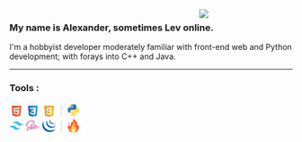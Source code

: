 <img align="right" style="float:right; width: 33%;" src="https://github-readme-stats.vercel.app/api/top-langs/?username=alexandsr&show_icons=true&theme=github_dark_dimmed&layout=compact">

### My name is Alexander, sometimes Lev online.
I'm a hobbyist developer moderately familiar with front-end web and Python development; with forays into C++ and Java.

---

### Tools : 

<div id="languages">
  <img src="html.png" style="width: 5%" > 
  <img src="css.png" style="width: 5%"> 
  <img src="js.png" style="width: 5%">
  <img src="line.png" style="width: 2%">
  <!-- <img src="line.png" style="width: 2%">
   <img src="https://github.com/devicons/devicon/blob/master/icons/python/python-original.svg" style="width: 5%"> -->
  <img src="https://github.com/devicons/devicon/blob/master/icons/python/python-original.svg" style="width: 5%">
  <!-- <img src="mojo.png" style="width: 5%"> -->


<!--   
<img src="line.png" style="width: 2%"> 
  <img src="https://em-content.zobj.net/thumbs/120/google/110/flag-for-sweden_1f1f8-1f1ea.png" style="width: 5%"> 
  <img src="https://em-content.zobj.net/thumbs/120/google/110/flag-for-england_1f3f4-e0067-e0062-e0065-e006e-e0067-e007f.png" style="width: 5%"> 
  <img src="https://em-content.zobj.net/thumbs/120/google/110/flag-for-germany_1f1e9-1f1ea.png" style="width: 5%"> 
-->
</div>
<div>
  <img src="https://github.com/devicons/devicon/blob/master/icons/tailwindcss/tailwindcss-plain.svg" style="width: 5%">
  <img src="https://github.com/devicons/devicon/blob/master/icons/sass/sass-original.svg" style="width: 5%">
  <img src="https://github.com/devicons/devicon/blob/master/icons/jquery/jquery-plain.svg" style="width: 5%">
  <img src="line.png" style="width: 2%">

  <img src="mojo.png" style="width: 5%">
</div>

<!--   

<div id="tools">
  <img src="leaflet.png" style="width: 4%"> 
  <img src="https://raw.githubusercontent.com/devicons/devicon/master/icons/jquery/jquery-plain.svg" style="width: 4%">
  <img src="line.png" style="width: 2%"> 
  <img src="https://upload.wikimedia.org/wikipedia/commons/8/84/Matplotlib_icon.svg" style="width: 4%">
</div>
-->
